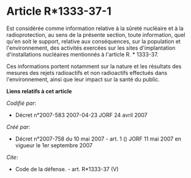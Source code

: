 # Article R*1333-37-1

Est considérée comme information relative à la sûreté nucléaire et à la radioprotection, au sens de la présente section,
toute information, quel qu'en soit le support, relative aux conséquences, sur la population et l'environnement, des activités
exercées sur les sites d'implantation d'installations nucléaires mentionnés à l'article R. * 1333-37. 

Ces informations portent notamment sur la nature et les résultats des mesures des rejets radioactifs et non radioactifs
effectués dans l'environnement, ainsi que leur impact sur la santé du public.

**Liens relatifs à cet article**

_Codifié par_:

  - Décret n°2007-583 2007-04-23 JORF 24 avril 2007

_Créé par_:

  - Décret n°2007-758 du 10 mai 2007 - art. 1 () JORF 11 mai 2007 en vigueur le 1er septembre 2007

_Cite_:

  - Code de la défense. - art. R*1333-37 (V)
